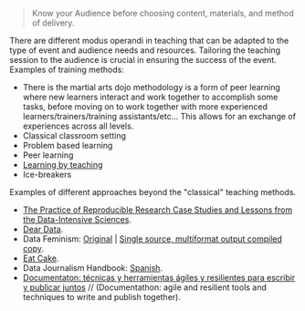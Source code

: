 > Know your Audience before choosing content, materials, and method of delivery.

There are different modus operandi in teaching that can be adapted to the type of event and audience needs and resources. Tailoring the teaching session to the audience is crucial in ensuring the success of the event. 
Examples of training methods: 

- There is the martial arts dojo methodology is a form of peer learning where new learners interact and work together to accomplish some tasks, before moving on to work together with more experienced learners/trainers/training assistants/etc...
This allows for an exchange of experiences across all levels. 
- Classical classroom setting
- Problem based learning
- Peer learning
- [Learning by teaching](https://en.wikipedia.org/wiki/Learning_by_teaching)
- Ice-breakers

Examples of different approaches beyond the "classical" teaching methods. 

  - [The Practice of Reproducible Research Case Studies and Lessons from the Data-Intensive Sciences](https://www.practicereproducibleresearch.org/).
  - [Dear Data](https://www.dear-data.com/).
  - Data Feminism: 
    [Original](https://bookbook.pubpub.org/data-feminism) |
    [Single source, multiformat output compiled copy](https://mutabit.com/repos.fossil/datafem/doc/tip/index.md.html).
  - [Eat Cake](https://speakerdeck.com/minecr/let-them-eat-cake-first-14c0fcf0-4fe1-4e80-9c41-a7813e842538).
  - Data Journalism Handbook: [Spanish](https://mutabit.com/repos.fossil/mapeda/).
  - [Documentaton: técnicas y herramientas ágiles y resilientes para escribir y publicar juntos][documentaton] //
    (Documentathon: agile and resilient tools and techniques to write and publish together).

[documentaton]: https://mutabit.com/repos.fossil/documentaton/doc/tip/intro-es.md.html